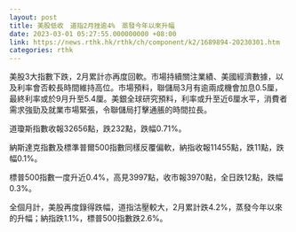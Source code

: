 ```yaml
---
layout: post
title: 美股低收　道指2月挫逾4%　蒸發今年以來升幅
date: 2023-03-01 05:27:55.000000000 +08:00
link: https://news.rthk.hk/rthk/ch/component/k2/1689894-20230301.htm
categories: rthk
---
```


美股3大指數下跌，2月累計亦再度回軟。市場持續關注業績、美國經濟數據，以及利率會否較長時間維持高位。市場預料，聯儲局3月有逾兩成機會加息0.5厘，最終利率或於9月升至5.4厘。美銀全球研究預料，利率或升至近6厘水平，消費者需求強勁及就業市場緊張，令聯儲局打擊通脹的時間拉長。

道瓊斯指數收報32656點，跌232點，跌幅0.71%。

納斯達克指數及標準普爾500指數同樣反覆偏軟，納指收報11455點，跌11點，跌幅0.1%。

標普500指數一度升近0.4%，高見3997點，收市報3970點，全日跌12點，跌幅0.3%。

全個月計，美股再度錄得跌幅，道指沽壓較大，2月累計跌4.2%，蒸發今年以來的升幅；納指跌1.1%，標普500指數跌2.6%。
